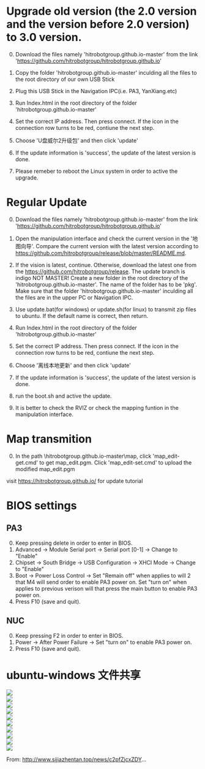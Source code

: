 # Upgrade old version (the 2.0 version and the version before 2.0 version) to 3.0 version.
0. Download the files namely 'hitrobotgroup.github.io-master' from the link 'https://github.com/hitrobotgroup/hitrobotgroup.github.io' 

0. Copy the folder 'hitrobotgroup.github.io-master' inculding all the files to the root directory of our own USB Stick

0. Plug this USB Stick in the Navigation IPC(i.e. PA3, YanXiang.etc)

0. Run Index.html in the root directory of the folder 'hitrobotgroup.github.io-master'

0. Set the correct IP address. Then press connect. If the icon in the connection row turns to be red, contiune the next step.

0. Choose 'U盘威尔2升级包' and then click 'update'

0. If the update information is 'success', the update of the latest version is done.

0. Please remeber to reboot the Linux system in order to active the upgrade.

# Regular Update
0. Download the files namely 'hitrobotgroup.github.io-master' from the link 'https://github.com/hitrobotgroup/hitrobotgroup.github.io'  

0. Open the manipulation interface and check the current version in the '地图向导'.  Compare the current version with the latest version according to https://github.com/hitrobotgroup/release/blob/master/README.md.    

0. If the vision is latest, continue. Otherwise, download the latest one from the https://github.com/hitrobotgroup/release. The update branch is indigo NOT MASTER! Create a new folder in the root directory of the 'hitrobotgroup.github.io-master'. The name of the folder has to be 'pkg'. Make sure that the folder 'hitrobotgroup.github.io-master' inculding all the files are in the upper PC or Navigation IPC.

0. Use update.bat(for windows) or update.sh(for linux) to transmit zip files to ubuntu. If the default name is correct, then return.

0. Run Index.html in the root directory of the folder 'hitrobotgroup.github.io-master'

0. Set the correct IP address. Then press connect. If the icon in the connection row turns to be red, contiune the next step.

0. Choose '离线本地更新' and then click 'update'

0. If the update information is 'success', the update of the latest version is done.

0. run the boot.sh and active the update.

0. It is better to check the RVIZ or check the mapping funtion in the manipulation interface.

# Map transmition
0. In the path \hitrobotgroup.github.io-master\map, click 'map_edit-get.cmd' to get map_edit.pgm. Click 'map_edit-set.cmd' to upload the modified map_edit.pgm

visit <https://hitrobotgroup.github.io/> for update tutorial

# BIOS settings

## PA3

0. Keep pressing delete in order to enter in BIOS.
0. Advanced -> Module Serial port -> Serial port [0-1] -> Change to "Enable"
0. Chipset -> South Bridge -> USB Configuration -> XHCI Mode -> Change to "Enable"
0. Boot -> Power Loss Control ->  Set "Remain off" when applies to will 2 that M4 will send order to enable PA3 power on. Set "turn on" when applies to previous verison will that press the main button to enable PA3 power on.
0. Press F10 (save and quit).

## NUC

0. Keep pressing F2 in order to enter in BIOS.
0. Power -> After Power Failure -> Set "turn on" to enable PA3 power on.
0. Press F10 (save and quit).

# ubuntu-windows 文件共享

![](https://github.com/hitrobotgroup/hitrobotgroup.github.io/raw/master/pics/uwm_1.PNG)  
![](https://github.com/hitrobotgroup/hitrobotgroup.github.io/raw/master/pics/uwm_2.PNG)  
![](https://github.com/hitrobotgroup/hitrobotgroup.github.io/raw/master/pics/uwm_3.PNG)  
![](https://github.com/hitrobotgroup/hitrobotgroup.github.io/raw/master/pics/uwm_4.PNG)  
![](https://github.com/hitrobotgroup/hitrobotgroup.github.io/raw/master/pics/uwm_5.PNG)  
![](https://github.com/hitrobotgroup/hitrobotgroup.github.io/raw/master/pics/uwm_6.PNG)  
![](https://github.com/hitrobotgroup/hitrobotgroup.github.io/raw/master/pics/uwm_7.PNG)  
![](https://github.com/hitrobotgroup/hitrobotgroup.github.io/raw/master/pics/uwm_8.PNG)  
![](https://github.com/hitrobotgroup/hitrobotgroup.github.io/raw/master/pics/uwm_9.PNG)  
![](https://github.com/hitrobotgroup/hitrobotgroup.github.io/raw/master/pics/uwm_10.PNG)  

From: http://www.sijiazhentan.top/news/c2pfZjcxZDY...
